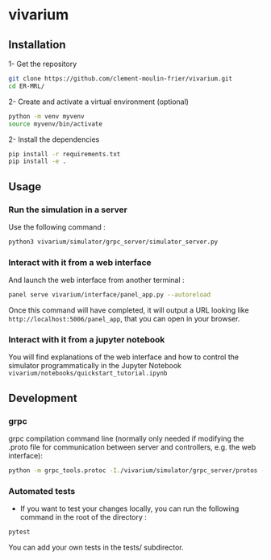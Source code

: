 # vivarium
 
## Installation 

1- Get the repository

```bash
git clone https://github.com/clement-moulin-frier/vivarium.git
cd ER-MRL/
```
2- Create and activate a virtual environment (optional)

```bash
python -m venv myvenv
source myvenv/bin/activate
```

2- Install the dependencies 

```bash
pip install -r requirements.txt
pip install -e . 
```

## Usage

### Run the simulation in a server

Use the following command :

```bash
python3 vivarium/simulator/grpc_server/simulator_server.py
```

### Interact with it from a web interface

And launch the web interface from another terminal :

```bash
panel serve vivarium/interface/panel_app.py --autoreload
```

Once this command will have completed, it will output a URL looking like `http://localhost:5006/panel_app`, that you can open in your browser.

### Interact with it from a jupyter notebook

You will find explanations of the web interface and how to control the simulator programmatically in the Jupyter Notebook `vivarium/notebooks/quickstart_tutorial.ipynb`

## Development

### grpc


grpc compilation command line (normally only needed if modifying the .proto file for communication between server and controllers, e.g. the web interface):

```bash
python -m grpc_tools.protoc -I./vivarium/simulator/grpc_server/protos --python_out=./vivarium/simulator/grpc_server/ --pyi_out=./vivarium/simulator/grpc_server/ --grpc_python_out=./vivarium/simulator/grpc_server/ ./vivarium/simulator/grpc_server/protos/simulator.proto
```

### Automated tests

- If you want to test your changes locally, you can run the following command in the root of the directory :

```bash
pytest
```
You can add your own tests in the tests/ subdirector.